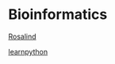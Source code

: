 # Bioinformatics

[Rosalind](http://rosalind.info/problems/list-view/?location=python-village)

[learnpython](https://www.learnpython.org)
